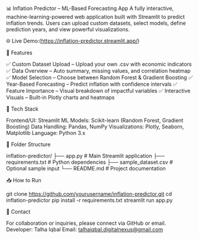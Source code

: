 📊 Inflation Predictor – ML-Based Forecasting App
A fully interactive, machine-learning-powered web application built with Streamlit to predict inflation trends. Users can upload custom datasets, select models, define prediction years, and view powerful visualizations.

🌐 Live Demo:(https://inflation-predictor.streamlit.app/)

🚀 Features

✅ Custom Dataset Upload – Upload your own .csv with economic indicators
✅ Data Overview – Auto summary, missing values, and correlation heatmap
✅ Model Selection – Choose between Random Forest & Gradient Boosting
✅ Year-Based Forecasting – Predict inflation with confidence intervals
✅ Feature Importance – Visual breakdown of impactful variables
✅ Interactive Visuals – Built-in Plotly charts and heatmaps

🔧 Tech Stack

Frontend/UI: Streamlit
ML Models: Scikit-learn (Random Forest, Gradient Boosting)
Data Handling: Pandas, NumPy
Visualizations: Plotly, Seaborn, Matplotlib
Language: Python 3.x

📂 Folder Structure

inflation-predictor/
├── app.py              # Main Streamlit application
├── requirements.txt    # Python dependencies
├── sample_dataset.csv  # Optional sample input
└── README.md           # Project documentation

📥 How to Run

git clone https://github.com/yourusername/inflation-predictor.git
cd inflation-predictor
pip install -r requirements.txt
streamlit run app.py

📩 Contact

For collaboration or inquiries, please connect via GitHub or email.
Developer: Talha Iqbal
Email: talhaiqbal.digitalnexus@gmail.com

